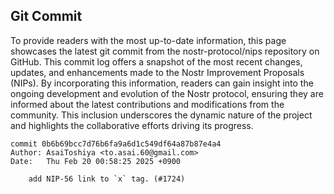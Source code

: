 ## Git Commit
To provide readers with the most up-to-date information, this page showcases the latest git commit from the nostr-protocol/nips repository on GitHub. This commit log offers a snapshot of the most recent changes, updates, and enhancements made to the Nostr Improvement Proposals (NIPs). By incorporating this information, readers can gain insight into the ongoing development and evolution of the Nostr protocol, ensuring they are informed about the latest contributions and modifications from the community. This inclusion underscores the dynamic nature of the project and highlights the collaborative efforts driving its progress.

```shell
commit 0b6b69bcc7d76b6fa9a6d1c549df64a87b87e4a4
Author: AsaiToshiya <to.asai.60@gmail.com>
Date:   Thu Feb 20 00:58:25 2025 +0900

    add NIP-56 link to `x` tag. (#1724)
```
